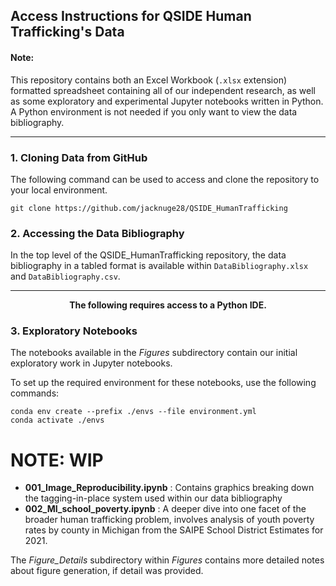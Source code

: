 ## Access Instructions for QSIDE Human Trafficking's Data

#### Note: 
This repository contains both an Excel Workbook (`.xlsx` extension) formatted spreadsheet containing all of our independent research, as well as some exploratory and experimental Jupyter notebooks written in Python. A Python environment is not needed if you only want to view the data bibliography.

---


### 1. Cloning Data from GitHub
The following command can be used to access and clone the repository to your local environment.

`git clone https://github.com/jacknuge28/QSIDE_HumanTrafficking`


### 2. Accessing the Data Bibliography
In the top level of the QSIDE_HumanTrafficking repository, the data bibliography in a tabled format is available within `DataBibliography.xlsx` and `DataBibliography.csv`. 

<!-- #region -->
---

**<p style="text-align: center;">The following requires access to a Python IDE.</p>**

### 3. Exploratory Notebooks
The notebooks available in the *Figures* subdirectory contain our initial exploratory work in Jupyter notebooks.

To set up the required environment for these notebooks, use the following commands:

`conda env create --prefix ./envs --file environment.yml`<br>
`conda activate ./envs`

# NOTE: WIP

- **001_Image_Reproducibility.ipynb** : Contains graphics breaking down the tagging-in-place system used within our data bibliography
- **002_MI_school_poverty.ipynb** : A deeper dive into one facet of the broader human trafficking problem, involves analysis of youth poverty rates by county in Michigan from the SAIPE School District Estimates for 2021.



The *Figure_Details* subdirectory within *Figures* contains more detailed notes about figure generation, if detail was provided.
<!-- #endregion -->
